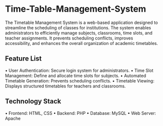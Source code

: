 # Time-Table-Management-System
The Timetable Management System is a web-based application designed to streamline the scheduling of classes for institutions. The system enables administrators to efficiently manage subjects, classrooms, time slots, and teacher assignments. It prevents scheduling conflicts, improves accessibility, and enhances the overall organization of academic timetables.

## Feature List
• User Authentication: Secure login system for administrators.
• Time Slot Management: Define and allocate time slots for subjects.
• Automated Timetable Generation: Prevents scheduling conflicts.
• Timetable Viewing: Displays structured timetables for teachers and classrooms.

## Technology Stack
• Frontend: HTML, CSS
• Backend: PHP
• Database: MySQL
• Web Server: Apache
